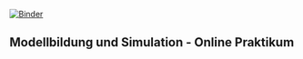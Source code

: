 [![Binder](https://mybinder.org/badge_logo.svg)](https://mybinder.org/v2/gh/joergbrech/ModSim-Exercises/master)

## Modellbildung und Simulation - Online Praktikum
